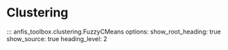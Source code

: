 # Clustering

::: anfis_toolbox.clustering.FuzzyCMeans
    options:
      show_root_heading: true
      show_source: true
      heading_level: 2
